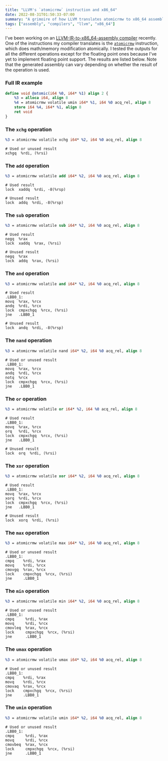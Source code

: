 ```yaml
---
title: "LLVM's `atomicrmw` instruction and x86_64"
date: 2022-08-31T01:50:33-07:00
summary: "A grimoire of how LLVM translates atomicrmw to x86_64 assembly."
tags: ["assembly", "compilers", "llvm", "x86_64"]
---
```


I've been working on an [LLVM-IR-to-x86_64-assembly compiler](https://github.com/heimskr/ll2x) recently.
One of the instructions my compiler translates is the [`atomicrmw`](https://llvm.org/docs/LangRef.html#atomicrmw-instruction)
instruction, which does math/memory modification atomically. I tested the outputs for all the different operations
except for the floating point ones because I've yet to implement floating point support. The results are listed below.
Note that the generated assembly can vary depending on whether the result of the operation is used.

### Full IR example

```llvm
define void @atomic(i64 %0, i64* %1) align 2 {
    %3 = alloca i64, align 8
    %4 = atomicrmw volatile umin i64* %1, i64 %0 acq_rel, align 8
    store i64 %4, i64* %1, align 8
    ret void
}
```

### The `xchg` operation

```llvm
%3 = atomicrmw volatile xchg i64* %2, i64 %0 acq_rel, align 8
```

```gas
# Used or unused result
xchgq  %rdi, (%rsi)
```

### The `add` operation

```llvm
%3 = atomicrmw volatile add i64* %2, i64 %0 acq_rel, align 8
```

```gas
# Used result
lock  xaddq  %rdi, -8(%rsp)

# Unused result
lock  addq  %rdi, -8(%rsp)
```

### The `sub` operation

```llvm
%3 = atomicrmw volatile sub i64* %2, i64 %0 acq_rel, align 8
```

```gas
# Used result
negq  %rax
lock  xaddq  %rax, (%rsi)

# Unused result
negq  %rax
lock  addq  %rax, (%rsi)
```

### The `and` operation

```llvm
%3 = atomicrmw volatile and i64* %2, i64 %0 acq_rel, align 8
```

```gas
# Used result
.LBB0_1:
movq  %rax, %rcx
andq  %rdi, %rcx
lock  cmpxchgq  %rcx, (%rsi)
jne   .LBB0_1

# Unused result
lock  andq  %rdi, -8(%rsp)
```

### The `nand` operation

```llvm
%3 = atomicrmw volatile nand i64* %2, i64 %0 acq_rel, align 8
```

```gas
# Used or unused result
.LBB0_1:
movq  %rax, %rcx
andq  %rdi, %rcx
notq  %rcx
lock  cmpxchgq  %rcx, (%rsi)
jne   .LBB0_1
```

### The `or` operation

```llvm
%3 = atomicrmw volatile or i64* %2, i64 %0 acq_rel, align 8
```

```gas
# Used result
.LBB0_1:
movq  %rax, %rcx
orq   %rdi, %rcx
lock  cmpxchgq  %rcx, (%rsi)
jne   .LBB0_1

# Unused result
lock  orq  %rdi, (%rsi)
```

### The `xor` operation

```llvm
%3 = atomicrmw volatile xor i64* %2, i64 %0 acq_rel, align 8
```

```gas
# Used result
.LBB0_1:
movq  %rax, %rcx
xorq  %rdi, %rcx
lock  cmpxchgq  %rcx, (%rsi)
jne   .LBB0_1

# Unused result
lock  xorq  %rdi, (%rsi)
```

### The `max` operation

```llvm
%3 = atomicrmw volatile max i64* %2, i64 %0 acq_rel, align 8
```

```gas
# Used or unused result
.LBB0_1:
cmpq    %rdi, %rax
movq    %rdi, %rcx
cmovgq  %rax, %rcx
lock    cmpxchgq  %rcx, (%rsi)
jne     .LBB0_1
```

### The `min` operation

```llvm
%3 = atomicrmw volatile min i64* %2, i64 %0 acq_rel, align 8
```

```gas
# Used or unused result
.LBB0_1:
cmpq     %rdi, %rax
movq     %rdi, %rcx
cmovleq  %rax, %rcx
lock     cmpxchgq  %rcx, (%rsi)
jne      .LBB0_1
```

### The `umax` operation

```llvm
%3 = atomicrmw volatile umax i64* %2, i64 %0 acq_rel, align 8
```

```gas
# Used or unused result
.LBB0_1:
cmpq    %rdi, %rax
movq    %rdi, %rcx
cmovaq  %rax, %rcx
lock    cmpxchgq  %rcx, (%rsi)
jne     .LBB0_1
```

### The `umin` operation

```llvm
%3 = atomicrmw volatile umin i64* %2, i64 %0 acq_rel, align 8
```

```gas
# Used or unused result
.LBB0_1:
cmpq     %rdi, %rax
movq     %rdi, %rcx
cmovbeq  %rax, %rcx
lock     cmpxchgq  %rcx, (%rsi)
jne      .LBB0_1
```